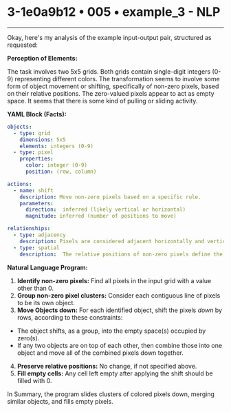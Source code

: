 # 3-1e0a9b12 • 005 • example_3 - NLP

---
Okay, here's my analysis of the example input-output pair, structured as requested:

**Perception of Elements:**

The task involves two 5x5 grids. Both grids contain single-digit integers (0-9) representing different colors.  The transformation seems to involve some form of object movement or shifting, specifically of non-zero pixels, based on their relative positions.  The zero-valued pixels appear to act as empty space. It seems that there is some kind of pulling or sliding activity.

**YAML Block (Facts):**



```yaml
objects:
  - type: grid
    dimensions: 5x5
    elements: integers (0-9)
  - type: pixel
    properties:
      color: integer (0-9)
      position: (row, column)

actions:
  - name: shift
    description: Move non-zero pixels based on a specific rule.
    parameters:
      direction:  inferred (likely vertical or horizontal)
      magnitude: inferred (number of positions to move)

relationships:
  - type: adjacency
    description: Pixels are considered adjacent horizontally and vertically.
  - type: spatial
    description:  The relative positions of non-zero pixels define the transformation.
```



**Natural Language Program:**

1.  **Identify non-zero pixels:** Find all pixels in the input grid with a value other than 0.
2.  **Group non-zero pixel clusters:** Consider each contiguous line of pixels to be its own object.
3.  **Move Objects down:** For each identified object, shift the pixels *down* by rows, according to these constraints:
   - The object shifts, as a group, into the empty space(s) occupied by zero(s).
   - If any two objects are on top of each other, then combine those into one object and move all of the combined pixels down together.
4.  **Preserve relative positions:** No change, if not specified above.
5.  **Fill empty cells:** Any cell left empty after applying the shift should be filled with 0.

In Summary, the program slides clusters of colored pixels down, merging similar objects, and fills empty pixels.

